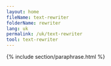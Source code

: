 ```yaml
---
layout: home
fileName: text-rewriter
folderName: rewriter
lang: uk
permalink: /uk/text-rewriter
tool: text-rewriter
---
```

{% include section/paraphrase.html %}
